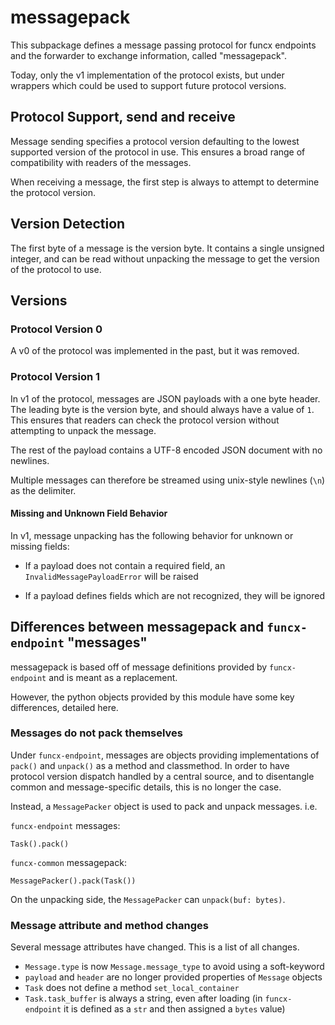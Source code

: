 # messagepack

This subpackage defines a message passing protocol for funcx endpoints and the
forwarder to exchange information, called "messagepack".

Today, only the v1 implementation of the protocol exists, but under wrappers
which could be used to support future protocol versions.

## Protocol Support, send and receive

Message sending specifies a protocol version defaulting to the lowest supported
version of the protocol in use. This ensures a broad range of compatibility
with readers of the messages.

When receiving a message, the first step is always to attempt to determine the
protocol version.

## Version Detection

The first byte of a message is the version byte. It contains a single
unsigned integer, and can be read without unpacking the message to get the
version of the protocol to use.

## Versions

### Protocol Version 0

A v0 of the protocol was implemented in the past, but it was removed.

### Protocol Version 1

In v1 of the protocol, messages are JSON payloads with a one byte header.
The leading byte is the version byte, and should always have a value of `1`.
This ensures that readers can check the protocol version without attempting to
unpack the message.

The rest of the payload contains a UTF-8 encoded JSON document with no
newlines.

Multiple messages can therefore be streamed using unix-style newlines (`\n`)
as the delimiter.

#### Missing and Unknown Field Behavior

In v1, message unpacking has the following behavior for unknown or missing
fields:

- If a payload does not contain a required field, an `InvalidMessagePayloadError`
  will be raised

- If a payload defines fields which are not recognized, they will be ignored

## Differences between messagepack and `funcx-endpoint` "messages"

messagepack is based off of message definitions provided by `funcx-endpoint`
and is meant as a replacement.

However, the python objects provided by this module have some key differences,
detailed here.

### Messages do not pack themselves

Under `funcx-endpoint`, messages are objects providing implementations of
`pack()` and `unpack()` as a method and classmethod. In order to have protocol
version dispatch handled by a central source, and to disentangle common and
message-specific details, this is no longer the case.

Instead, a `MessagePacker` object is used to pack and unpack messages. i.e.

`funcx-endpoint` messages:

    Task().pack()

`funcx-common` messagepack:

    MessagePacker().pack(Task())

On the unpacking side, the `MessagePacker` can `unpack(buf: bytes)`.

### Message attribute and method changes

Several message attributes have changed. This is a list of all changes.

- `Message.type` is now `Message.message_type` to avoid using a soft-keyword
- `payload` and `header` are no longer provided properties of `Message` objects
- `Task` does not define a method `set_local_container`
- `Task.task_buffer` is always a string, even after loading (in `funcx-endpoint`
  it is defined as a `str` and then assigned a `bytes` value)
